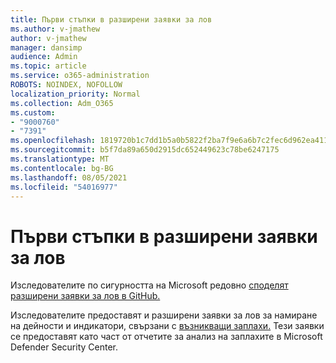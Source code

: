 ```yaml
---
title: Първи стъпки в разширени заявки за лов
ms.author: v-jmathew
author: v-jmathew
manager: dansimp
audience: Admin
ms.topic: article
ms.service: o365-administration
ROBOTS: NOINDEX, NOFOLLOW
localization_priority: Normal
ms.collection: Adm_O365
ms.custom:
- "9000760"
- "7391"
ms.openlocfilehash: 1819720b1c7dd1b5a0b5822f2ba7f9e6a6b7c2fec6d962ea411b8a3a350cc758
ms.sourcegitcommit: b5f7da89a650d2915dc652449623c78be6247175
ms.translationtype: MT
ms.contentlocale: bg-BG
ms.lasthandoff: 08/05/2021
ms.locfileid: "54016977"
---
```

# <a name="get-started-with-advanced-hunting-queries"></a>Първи стъпки в разширени заявки за лов

Изследователите по сигурността на Microsoft редовно [споделят разширени заявки за лов в GitHub.](https://go.microsoft.com/fwlink/?linkid=2144624)

Изследователите предоставят и разширени заявки за лов за намиране на дейности и индикатори, свързани с [възникващи заплахи.](https://go.microsoft.com/fwlink/?linkid=2145808) Тези заявки се предоставят като част от отчетите за анализ на заплахите в Microsoft Defender Security Center.
